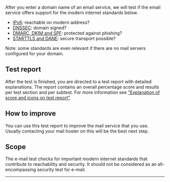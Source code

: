 After you enter a domain name of an email service, we will test if the email service offers support for the modern internet standards below.

* [IPv6](/faqs/ipv6/): reachable on modern address?
* [DNSSEC](/faqs/dnssec/): domain signed?
* [DMARC, DKIM and SPF](/faqs/mailauth/): protected against phishing?
* [STARTTLS and DANE](/faqs/starttls): secure transport possible?

Note: some standards are even relevant if there are no mail servers configured for your domain. 

## Test report
After the test is finished, you are directed to a test report with detailed explanations. The report contains an overall percentage score and results per test section and per subtest. For more information see ["Explanation of score and icons on test report"](/faqs/report/). 

## How to improve
You can use this test report to improve the mail service that you use. Usually contacting your mail hoster on this will be the best next step.   

## Scope
The e-mail test checks for important modern internet standards that contribute to reachability and security. It should not be considered as an all-encompassing security test for e-mail.

---
